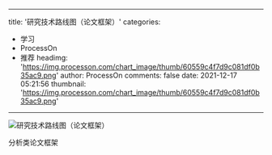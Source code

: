 
---
title: '研究技术路线图（论文框架）'
categories: 
 - 学习
 - ProcessOn
 - 推荐
headimg: 'https://img.processon.com/chart_image/thumb/60559c4f7d9c081df0b35ac9.png'
author: ProcessOn
comments: false
date: 2021-12-17 05:21:56
thumbnail: 'https://img.processon.com/chart_image/thumb/60559c4f7d9c081df0b35ac9.png'
---

<div>   
<img class="thumb" alt="研究技术路线图（论文框架）" src="https://img.processon.com/chart_image/thumb/60559c4f7d9c081df0b35ac9.png" referrerpolicy="no-referrer">
<p>分析类论文框架</p>  
</div>
            